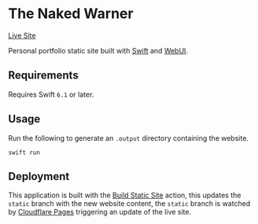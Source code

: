 # The Naked Warner

[Live Site](https://maclong.uk)

Personal portfolio static site built with [Swift](https://swift.org) and [WebUI](https://github.com/maclong9/web-ui). 

## Requirements

Requires Swift `6.1` or later.

## Usage

Run the following to generate an `.output` directory containing the website.

```
swift run
```

## Deployment

This application is built with the [Build Static Site](https://github.com/maclong9/portfolio/blob/main/.github/workflows/build.yml) action,
this updates the `static` branch with the new website content, the `static` branch is watched by [Cloudflare Pages](https://pages.cloudflare.com)
triggering an update of the live site.
